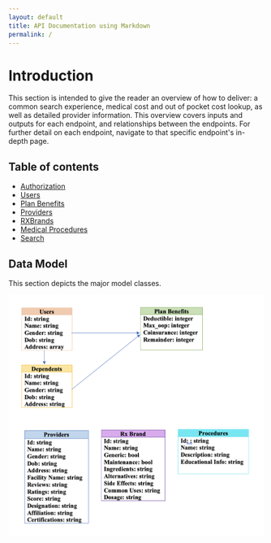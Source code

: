 ```yaml
---
layout: default
title: API Documentation using Markdown
permalink: /
---
```


# Introduction

This section is intended to give the reader an overview of how to deliver: a common search experience, medical cost and out of pocket cost lookup, as well as detailed provider information. This overview covers inputs and outputs for each endpoint, and relationships between the endpoints. For further detail on each endpoint, navigate to that specific endpoint's in-depth page.

## Table of contents

* [Authorization](auth.md)
* [Users](users.md)
* [Plan Benefits](benefits.md)
* [Providers](lproviders.md)
* [RXBrands](rx.md)
* [Medical Procedures](procedures.md)
* [Search](search.md)


## Data Model

This section depicts the major model classes.

![alt text](/api-docs/images/model.png)
